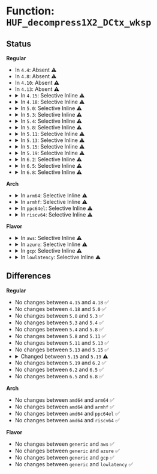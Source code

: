 # Function: <code>HUF_decompress1X2_DCtx_wksp</code>

## Status
<b>Regular</b>
<ul>
<li>
In <code>4.4</code>: Absent ⚠️
</li>
<li>
In <code>4.8</code>: Absent ⚠️
</li>
<li>
In <code>4.10</code>: Absent ⚠️
</li>
<li>
In <code>4.13</code>: Absent ⚠️
</li>
<li>
<details>
<summary>In <code>4.15</code>: Selective Inline ⚠️</summary>

```c
size_t HUF_decompress1X2_DCtx_wksp(HUF_DTable *DCtx, void *dst, size_t dstSize, const void *cSrc, size_t cSrcSize, void *workspace, size_t workspaceSize);
```

**Collision:** Unique Global

**Inline:** Selective

**Transformation:** False

**Instances:**

```
In lib/zstd/huf_decompress.c (ffffffff814b0c9c)
Location: lib/zstd/huf_decompress.c:232
Inline: True
Inline callers:
  - lib/zstd/huf_decompress.c:HUF_decompress1X_DCtx_wksp
Direct callers:
  - lib/zstd/decompress.c:ZSTD_decompressContinue
  - lib/zstd/decompress.c:ZSTD_decompressBlock
```
**Symbols:**

```
ffffffff814af680-ffffffff814af86c: HUF_decompress1X2_DCtx_wksp (STB_GLOBAL)
```
</details>
</li>
<li>
<details>
<summary>In <code>4.18</code>: Selective Inline ⚠️</summary>

```c
size_t HUF_decompress1X2_DCtx_wksp(HUF_DTable *DCtx, void *dst, size_t dstSize, const void *cSrc, size_t cSrcSize, void *workspace, size_t workspaceSize);
```

**Collision:** Unique Global

**Inline:** Selective

**Transformation:** False

**Instances:**

```
In lib/zstd/huf_decompress.c (ffffffff814e573a)
Location: lib/zstd/huf_decompress.c:232
Inline: True
Inline callers:
  - lib/zstd/huf_decompress.c:HUF_decompress1X_DCtx_wksp
Direct callers:
  - lib/zstd/decompress.c:ZSTD_decodeLiteralsBlock
```
**Symbols:**

```
ffffffff814e4c10-ffffffff814e4c8e: HUF_decompress1X2_DCtx_wksp (STB_GLOBAL)
```
</details>
</li>
<li>
<details>
<summary>In <code>5.0</code>: Selective Inline ⚠️</summary>

```c
size_t HUF_decompress1X2_DCtx_wksp(HUF_DTable *DCtx, void *dst, size_t dstSize, const void *cSrc, size_t cSrcSize, void *workspace, size_t workspaceSize);
```

**Collision:** Unique Global

**Inline:** Selective

**Transformation:** False

**Instances:**

```
In lib/zstd/huf_decompress.c (ffffffff814f942a)
Location: lib/zstd/huf_decompress.c:232
Inline: True
Inline callers:
  - lib/zstd/huf_decompress.c:HUF_decompress1X_DCtx_wksp
Direct callers:
  - lib/zstd/decompress.c:ZSTD_decodeLiteralsBlock
```
**Symbols:**

```
ffffffff814f8900-ffffffff814f897e: HUF_decompress1X2_DCtx_wksp (STB_GLOBAL)
```
</details>
</li>
<li>
<details>
<summary>In <code>5.3</code>: Selective Inline ⚠️</summary>

```c
size_t HUF_decompress1X2_DCtx_wksp(HUF_DTable *DCtx, void *dst, size_t dstSize, const void *cSrc, size_t cSrcSize, void *workspace, size_t workspaceSize);
```

**Collision:** Unique Global

**Inline:** Selective

**Transformation:** False

**Instances:**

```
In lib/zstd/huf_decompress.c (ffffffff81526a66)
Location: lib/zstd/huf_decompress.c:232
Inline: True
Inline callers:
  - lib/zstd/huf_decompress.c:HUF_decompress1X_DCtx_wksp
Direct callers:
  - lib/zstd/decompress.c:ZSTD_decompressBlock
  - lib/zstd/decompress.c:ZSTD_decodeLiteralsBlock
```
**Symbols:**

```
ffffffff81525f00-ffffffff81525f7e: HUF_decompress1X2_DCtx_wksp (STB_GLOBAL)
```
</details>
</li>
<li>
<details>
<summary>In <code>5.4</code>: Selective Inline ⚠️</summary>

```c
size_t HUF_decompress1X2_DCtx_wksp(HUF_DTable *DCtx, void *dst, size_t dstSize, const void *cSrc, size_t cSrcSize, void *workspace, size_t workspaceSize);
```

**Collision:** Unique Global

**Inline:** Selective

**Transformation:** False

**Instances:**

```
In lib/zstd/huf_decompress.c (ffffffff815478f6)
Location: lib/zstd/huf_decompress.c:232
Inline: True
Inline callers:
  - lib/zstd/huf_decompress.c:HUF_decompress1X_DCtx_wksp
Direct callers:
  - lib/zstd/decompress.c:ZSTD_decompressBlock
  - lib/zstd/decompress.c:ZSTD_decodeLiteralsBlock
```
**Symbols:**

```
ffffffff81546d90-ffffffff81546e0e: HUF_decompress1X2_DCtx_wksp (STB_GLOBAL)
```
</details>
</li>
<li>
<details>
<summary>In <code>5.8</code>: Selective Inline ⚠️</summary>

```c
size_t HUF_decompress1X2_DCtx_wksp(HUF_DTable *DCtx, void *dst, size_t dstSize, const void *cSrc, size_t cSrcSize, void *workspace, size_t workspaceSize);
```

**Collision:** Unique Global

**Inline:** Selective

**Transformation:** False

**Instances:**

```
In lib/zstd/huf_decompress.c (ffffffff815d3216)
Location: lib/zstd/huf_decompress.c:232
Inline: True
Inline callers:
  - lib/zstd/huf_decompress.c:HUF_decompress1X_DCtx_wksp
Direct callers:
  - lib/zstd/decompress.c:ZSTD_decodeLiteralsBlock
```
**Symbols:**

```
ffffffff815d2700-ffffffff815d277e: HUF_decompress1X2_DCtx_wksp (STB_GLOBAL)
```
</details>
</li>
<li>
<details>
<summary>In <code>5.11</code>: Selective Inline ⚠️</summary>

```c
size_t HUF_decompress1X2_DCtx_wksp(HUF_DTable *DCtx, void *dst, size_t dstSize, const void *cSrc, size_t cSrcSize, void *workspace, size_t workspaceSize);
```

**Collision:** Unique Global

**Inline:** Selective

**Transformation:** False

**Instances:**

```
In lib/zstd/huf_decompress.c (ffffffff815f0e5b)
Location: lib/zstd/huf_decompress.c:232
Inline: True
Inline callers:
  - lib/zstd/huf_decompress.c:HUF_decompress1X_DCtx_wksp
Direct callers:
  - lib/zstd/decompress.c:ZSTD_decodeLiteralsBlock
```
**Symbols:**

```
ffffffff815f02e0-ffffffff815f0363: HUF_decompress1X2_DCtx_wksp (STB_GLOBAL)
```
</details>
</li>
<li>
<details>
<summary>In <code>5.13</code>: Selective Inline ⚠️</summary>

```c
size_t HUF_decompress1X2_DCtx_wksp(HUF_DTable *DCtx, void *dst, size_t dstSize, const void *cSrc, size_t cSrcSize, void *workspace, size_t workspaceSize);
```

**Collision:** Unique Global

**Inline:** Selective

**Transformation:** False

**Instances:**

```
In lib/zstd/huf_decompress.c (ffffffff815d272b)
Location: lib/zstd/huf_decompress.c:232
Inline: True
Inline callers:
  - lib/zstd/huf_decompress.c:HUF_decompress1X_DCtx_wksp
Direct callers:
  - lib/zstd/decompress.c:ZSTD_decodeLiteralsBlock
```
**Symbols:**

```
ffffffff815d1b90-ffffffff815d1c13: HUF_decompress1X2_DCtx_wksp (STB_GLOBAL)
```
</details>
</li>
<li>
<details>
<summary>In <code>5.15</code>: Selective Inline ⚠️</summary>

```c
size_t HUF_decompress1X2_DCtx_wksp(HUF_DTable *DCtx, void *dst, size_t dstSize, const void *cSrc, size_t cSrcSize, void *workspace, size_t workspaceSize);
```

**Collision:** Unique Global

**Inline:** Selective

**Transformation:** False

**Instances:**

```
In lib/zstd/huf_decompress.c (ffffffff8163d15d)
Location: lib/zstd/huf_decompress.c:232
Inline: True
Inline callers:
  - lib/zstd/huf_decompress.c:HUF_decompress1X_DCtx_wksp
Direct callers:
  - lib/zstd/decompress.c:ZSTD_decodeLiteralsBlock
```
**Symbols:**

```
ffffffff8163c220-ffffffff8163c2a3: HUF_decompress1X2_DCtx_wksp (STB_GLOBAL)
```
</details>
</li>
<li>
<details>
<summary>In <code>5.19</code>: Selective Inline ⚠️</summary>

```c
size_t HUF_decompress1X2_DCtx_wksp(HUF_DTable *DCtx, void *dst, size_t dstSize, const void *cSrc, size_t cSrcSize, void *workSpace, size_t wkspSize);
```

**Collision:** Unique Global

**Inline:** Selective

**Transformation:** False

**Instances:**

```
In lib/zstd/decompress/huf_decompress.c (ffffffff81750098)
Location: lib/zstd/decompress/huf_decompress.c:931
Inline: True
Inline callers:
  - lib/zstd/decompress/huf_decompress.c:HUF_decompress1X_DCtx_wksp
```
**Symbols:**

```
ffffffff8174fc00-ffffffff8174fc97: HUF_decompress1X2_DCtx_wksp (STB_GLOBAL)
```
</details>
</li>
<li>
<details>
<summary>In <code>6.2</code>: Selective Inline ⚠️</summary>

```c
size_t HUF_decompress1X2_DCtx_wksp(HUF_DTable *DCtx, void *dst, size_t dstSize, const void *cSrc, size_t cSrcSize, void *workSpace, size_t wkspSize);
```

**Collision:** Unique Global

**Inline:** Selective

**Transformation:** False

**Instances:**

```
In lib/zstd/decompress/huf_decompress.c (ffffffff818741b8)
Location: lib/zstd/decompress/huf_decompress.c:1465
Inline: True
Inline callers:
  - lib/zstd/decompress/huf_decompress.c:HUF_decompress1X_DCtx_wksp
```
**Symbols:**

```
ffffffff81873ca0-ffffffff81873d3a: HUF_decompress1X2_DCtx_wksp (STB_GLOBAL)
```
</details>
</li>
<li>
<details>
<summary>In <code>6.5</code>: Selective Inline ⚠️</summary>

```c
size_t HUF_decompress1X2_DCtx_wksp(HUF_DTable *DCtx, void *dst, size_t dstSize, const void *cSrc, size_t cSrcSize, void *workSpace, size_t wkspSize);
```

**Collision:** Unique Global

**Inline:** Selective

**Transformation:** False

**Instances:**

```
In lib/zstd/decompress/huf_decompress.c (ffffffff818b4f18)
Location: lib/zstd/decompress/huf_decompress.c:1465
Inline: True
Inline callers:
  - lib/zstd/decompress/huf_decompress.c:HUF_decompress1X_DCtx_wksp
```
**Symbols:**

```
ffffffff818b4a00-ffffffff818b4a9a: HUF_decompress1X2_DCtx_wksp (STB_GLOBAL)
```
</details>
</li>
<li>
<details>
<summary>In <code>6.8</code>: Selective Inline ⚠️</summary>

```c
size_t HUF_decompress1X2_DCtx_wksp(HUF_DTable *DCtx, void *dst, size_t dstSize, const void *cSrc, size_t cSrcSize, void *workSpace, size_t wkspSize);
```

**Collision:** Unique Global

**Inline:** Selective

**Transformation:** False

**Instances:**

```
In lib/zstd/decompress/huf_decompress.c (ffffffff81906ad8)
Location: lib/zstd/decompress/huf_decompress.c:1465
Inline: True
Inline callers:
  - lib/zstd/decompress/huf_decompress.c:HUF_decompress1X_DCtx_wksp
```
**Symbols:**

```
ffffffff819065c0-ffffffff8190665a: HUF_decompress1X2_DCtx_wksp (STB_GLOBAL)
```
</details>
</li>
</ul>
<b>Arch</b>
<ul>
<li>
<details>
<summary>In <code>arm64</code>: Selective Inline ⚠️</summary>

```c
size_t HUF_decompress1X2_DCtx_wksp(HUF_DTable *DCtx, void *dst, size_t dstSize, const void *cSrc, size_t cSrcSize, void *workspace, size_t workspaceSize);
```

**Collision:** Unique Global

**Inline:** Selective

**Transformation:** False

**Instances:**

```
In lib/zstd/huf_decompress.c (ffff800010653b64)
Location: lib/zstd/huf_decompress.c:232
Inline: True
Inline callers:
  - lib/zstd/huf_decompress.c:HUF_decompress1X_DCtx_wksp
Direct callers:
  - lib/zstd/decompress.c:ZSTD_decompressBlock
  - lib/zstd/decompress.c:ZSTD_decodeLiteralsBlock
```
**Symbols:**

```
ffff800010652ee0-ffff800010652f80: HUF_decompress1X2_DCtx_wksp (STB_GLOBAL)
```
</details>
</li>
<li>
<details>
<summary>In <code>armhf</code>: Selective Inline ⚠️</summary>

```c
size_t HUF_decompress1X2_DCtx_wksp(HUF_DTable *DCtx, void *dst, size_t dstSize, const void *cSrc, size_t cSrcSize, void *workspace, size_t workspaceSize);
```

**Collision:** Unique Global

**Inline:** Selective

**Transformation:** False

**Instances:**

```
In lib/zstd/huf_decompress.c (c07feb8c)
Location: lib/zstd/huf_decompress.c:232
Inline: True
Inline callers:
  - lib/zstd/huf_decompress.c:HUF_decompress1X_DCtx_wksp
Direct callers:
  - lib/zstd/decompress.c:ZSTD_decompressBlock
  - lib/zstd/decompress.c:ZSTD_decodeLiteralsBlock
```
**Symbols:**

```
c07fdfac-c07fe02c: HUF_decompress1X2_DCtx_wksp (STB_GLOBAL)
```
</details>
</li>
<li>
<details>
<summary>In <code>ppc64el</code>: Selective Inline ⚠️</summary>

```c
size_t HUF_decompress1X2_DCtx_wksp(HUF_DTable *DCtx, void *dst, size_t dstSize, const void *cSrc, size_t cSrcSize, void *workspace, size_t workspaceSize);
```

**Collision:** Unique Global

**Inline:** Selective

**Transformation:** False

**Instances:**

```
In lib/zstd/huf_decompress.c (c0000000008034b0)
Location: lib/zstd/huf_decompress.c:232
Inline: True
Inline callers:
  - lib/zstd/huf_decompress.c:HUF_decompress1X_DCtx_wksp
Direct callers:
  - lib/zstd/decompress.c:ZSTD_decompressBlock
  - lib/zstd/decompress.c:ZSTD_decodeLiteralsBlock
```
**Symbols:**

```
c0000000008023e0-c0000000008024c0: HUF_decompress1X2_DCtx_wksp (STB_GLOBAL)
```
</details>
</li>
<li>
<details>
<summary>In <code>riscv64</code>: Selective Inline ⚠️</summary>

```c
size_t HUF_decompress1X2_DCtx_wksp(HUF_DTable *DCtx, void *dst, size_t dstSize, const void *cSrc, size_t cSrcSize, void *workspace, size_t workspaceSize);
```

**Collision:** Unique Global

**Inline:** Selective

**Transformation:** False

**Instances:**

```
In lib/zstd/huf_decompress.c (ffffffe0004816ac)
Location: lib/zstd/huf_decompress.c:232
Inline: True
Inline callers:
  - lib/zstd/huf_decompress.c:HUF_decompress1X_DCtx_wksp
Direct callers:
  - lib/zstd/decompress.c:ZSTD_decompressBlock
  - lib/zstd/decompress.c:ZSTD_decodeLiteralsBlock
```
**Symbols:**

```
ffffffe000480c40-ffffffe000480cb4: HUF_decompress1X2_DCtx_wksp (STB_GLOBAL)
```
</details>
</li>
</ul>
<b>Flavor</b>
<ul>
<li>
<details>
<summary>In <code>aws</code>: Selective Inline ⚠️</summary>

```c
size_t HUF_decompress1X2_DCtx_wksp(HUF_DTable *DCtx, void *dst, size_t dstSize, const void *cSrc, size_t cSrcSize, void *workspace, size_t workspaceSize);
```

**Collision:** Unique Global

**Inline:** Selective

**Transformation:** False

**Instances:**

```
In lib/zstd/huf_decompress.c (ffffffff8153fed6)
Location: lib/zstd/huf_decompress.c:232
Inline: True
Inline callers:
  - lib/zstd/huf_decompress.c:HUF_decompress1X_DCtx_wksp
Direct callers:
  - lib/zstd/decompress.c:ZSTD_decompressBlock
  - lib/zstd/decompress.c:ZSTD_decodeLiteralsBlock
```
**Symbols:**

```
ffffffff8153f370-ffffffff8153f3ee: HUF_decompress1X2_DCtx_wksp (STB_GLOBAL)
```
</details>
</li>
<li>
<details>
<summary>In <code>azure</code>: Selective Inline ⚠️</summary>

```c
size_t HUF_decompress1X2_DCtx_wksp(HUF_DTable *DCtx, void *dst, size_t dstSize, const void *cSrc, size_t cSrcSize, void *workspace, size_t workspaceSize);
```

**Collision:** Unique Global

**Inline:** Selective

**Transformation:** False

**Instances:**

```
In lib/zstd/huf_decompress.c (ffffffff815301b6)
Location: lib/zstd/huf_decompress.c:232
Inline: True
Inline callers:
  - lib/zstd/huf_decompress.c:HUF_decompress1X_DCtx_wksp
Direct callers:
  - lib/zstd/decompress.c:ZSTD_decompressBlock
  - lib/zstd/decompress.c:ZSTD_decodeLiteralsBlock
```
**Symbols:**

```
ffffffff8152f650-ffffffff8152f6ce: HUF_decompress1X2_DCtx_wksp (STB_GLOBAL)
```
</details>
</li>
<li>
<details>
<summary>In <code>gcp</code>: Selective Inline ⚠️</summary>

```c
size_t HUF_decompress1X2_DCtx_wksp(HUF_DTable *DCtx, void *dst, size_t dstSize, const void *cSrc, size_t cSrcSize, void *workspace, size_t workspaceSize);
```

**Collision:** Unique Global

**Inline:** Selective

**Transformation:** False

**Instances:**

```
In lib/zstd/huf_decompress.c (ffffffff8153bc16)
Location: lib/zstd/huf_decompress.c:232
Inline: True
Inline callers:
  - lib/zstd/huf_decompress.c:HUF_decompress1X_DCtx_wksp
Direct callers:
  - lib/zstd/decompress.c:ZSTD_decompressBlock
  - lib/zstd/decompress.c:ZSTD_decodeLiteralsBlock
```
**Symbols:**

```
ffffffff8153b0b0-ffffffff8153b12e: HUF_decompress1X2_DCtx_wksp (STB_GLOBAL)
```
</details>
</li>
<li>
<details>
<summary>In <code>lowlatency</code>: Selective Inline ⚠️</summary>

```c
size_t HUF_decompress1X2_DCtx_wksp(HUF_DTable *DCtx, void *dst, size_t dstSize, const void *cSrc, size_t cSrcSize, void *workspace, size_t workspaceSize);
```

**Collision:** Unique Global

**Inline:** Selective

**Transformation:** False

**Instances:**

```
In lib/zstd/huf_decompress.c (ffffffff81555a46)
Location: lib/zstd/huf_decompress.c:232
Inline: True
Inline callers:
  - lib/zstd/huf_decompress.c:HUF_decompress1X_DCtx_wksp
Direct callers:
  - lib/zstd/decompress.c:ZSTD_decompressBlock
  - lib/zstd/decompress.c:ZSTD_decodeLiteralsBlock
```
**Symbols:**

```
ffffffff81554ee0-ffffffff81554f5e: HUF_decompress1X2_DCtx_wksp (STB_GLOBAL)
```
</details>
</li>
</ul>

## Differences
<b>Regular</b>
<ul>
<li>
No changes between <code>4.15</code> and <code>4.18</code> ✅
</li>
<li>
No changes between <code>4.18</code> and <code>5.0</code> ✅
</li>
<li>
No changes between <code>5.0</code> and <code>5.3</code> ✅
</li>
<li>
No changes between <code>5.3</code> and <code>5.4</code> ✅
</li>
<li>
No changes between <code>5.4</code> and <code>5.8</code> ✅
</li>
<li>
No changes between <code>5.8</code> and <code>5.11</code> ✅
</li>
<li>
No changes between <code>5.11</code> and <code>5.13</code> ✅
</li>
<li>
No changes between <code>5.13</code> and <code>5.15</code> ✅
</li>
<li>
<details>
<summary>Changed between <code>5.15</code> and <code>5.19</code> ⚠️</summary>
<ul>
<li>
<b>Param added. </b>
<code>void *workSpace</code>
</li>
<li>
<b>Param added. </b>
<code>size_t wkspSize</code>
</li>
<li>
<b>Param removed. </b>
<code>void *workspace</code>
</li>
<li>
<b>Param removed. </b>
<code>size_t workspaceSize</code>
</li>
</ul>
</details>
</li>
<li>
No changes between <code>5.19</code> and <code>6.2</code> ✅
</li>
<li>
No changes between <code>6.2</code> and <code>6.5</code> ✅
</li>
<li>
No changes between <code>6.5</code> and <code>6.8</code> ✅
</li>
</ul>
<b>Arch</b>
<ul>
<li>
No changes between <code>amd64</code> and <code>arm64</code> ✅
</li>
<li>
No changes between <code>amd64</code> and <code>armhf</code> ✅
</li>
<li>
No changes between <code>amd64</code> and <code>ppc64el</code> ✅
</li>
<li>
No changes between <code>amd64</code> and <code>riscv64</code> ✅
</li>
</ul>
<b>Flavor</b>
<ul>
<li>
No changes between <code>generic</code> and <code>aws</code> ✅
</li>
<li>
No changes between <code>generic</code> and <code>azure</code> ✅
</li>
<li>
No changes between <code>generic</code> and <code>gcp</code> ✅
</li>
<li>
No changes between <code>generic</code> and <code>lowlatency</code> ✅
</li>
</ul>
